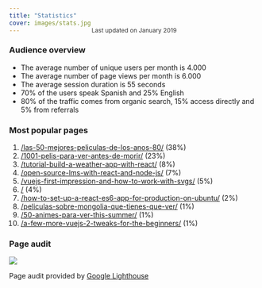 ```yaml
---
title: "Statistics"
cover: images/stats.jpg
---
```


<style>
.updated {
  text-align: center;
  font-size: 12px;
  color: #333;
  margin-top: -30px;
}
</style>

<div class="updated">Last updated on January 2019</div>

### Audience overview

* The average number of unique users per month is 4.000
* The average number of page views per month is 6.000
* The average session duration is 55 seconds
* 70% of the users speak Spanish and 25% English
* 80% of the traffic comes from organic search, 15% access directly and 5% from referrals

### Most popular pages

1. [/las-50-mejores-peliculas-de-los-anos-80/](/las-50-mejores-peliculas-de-los-anos-80/) (38%)
2. [/1001-pelis-para-ver-antes-de-morir/](/1001-pelis-para-ver-antes-de-morir/) (23%)
3. [/tutorial-build-a-weather-app-with-react/](/tutorial-build-a-weather-app-with-react/) (8%)
4. [/open-source-lms-with-react-and-node-js/](/open-source-lms-with-react-and-node-js/) (7%)
5. [/vuejs-first-impression-and-how-to-work-with-svgs/](/vuejs-first-impression-and-how-to-work-with-svgs/) (5%)
6. [/](/) (4%)
7. [/how-to-set-up-a-react-es6-app-for-production-on-ubuntu/](/how-to-set-up-a-react-es6-app-for-production-on-ubuntu/) (2%)
8. [/peliculas-sobre-mongolia-que-tienes-que-ver/](/peliculas-sobre-mongolia-que-tienes-que-ver/) (1%)
8. [/50-animes-para-ver-this-summer/](/50-animes-para-ver-this-summer/) (1%)
10. [/a-few-more-vuejs-2-tweaks-for-the-beginners/](/a-few-more-vuejs-2-tweaks-for-the-beginners/) (1%)

### Page audit

![](/stats/images/page-speed-report.jpg)

Page audit provided by [Google Lighthouse](https://developers.google.com/web/tools/lighthouse)
